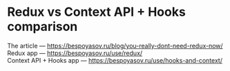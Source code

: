 # Redux vs Context API + Hooks comparison

The article — https://bespoyasov.ru/blog/you-really-dont-need-redux-now/<br />
Redux app — https://bespoyasov.ru/use/redux/<br />
Context API + Hooks app — https://bespoyasov.ru/use/hooks-and-context/<br />
